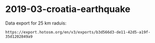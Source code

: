 

# 2019-03-croatia-earthquake



Data export for 25 km raduis:

    https://export.hotosm.org/en/v3/exports/b3d566d3-de11-42d5-a19f-35d1202849a9
